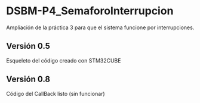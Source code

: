 # DSBM-P4_SemaforoInterrupcion

Ampliación de la práctica 3 para que el sistema funcione por interrupciones.

## Versión 0.5
Esqueleto del código creado con STM32CUBE

## Versión 0.8
Código del CallBack listo (sin funcionar)

